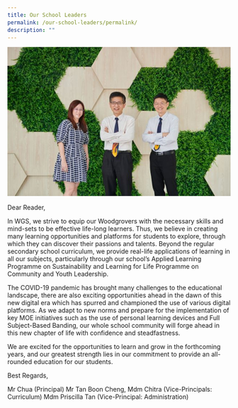 ```yaml
---
title: Our School Leaders
permalink: /our-school-leaders/permalink/
description: ""
---
```

![](/images/School%20Leaders.jpg)

Dear Reader,

In WGS, we strive to equip our Woodgrovers with the necessary skills and mind-sets to be effective life-long learners. Thus, we believe in creating many learning opportunities and platforms for students to explore, through which they can discover their passions and talents. Beyond the regular secondary school curriculum, we provide real-life applications of learning in all our subjects, particularly through our school’s Applied Learning Programme on Sustainability and Learning for Life Programme on Community and Youth Leadership.

The COVID-19 pandemic has brought many challenges to the educational landscape, there are also exciting opportunities ahead in the dawn of this new digital era which has spurred and championed the use of various digital platforms. As we adapt to new norms and prepare for the implementation of key MOE initiatives such as the use of personal learning devices and Full Subject-Based Banding, our whole school community will forge ahead in this new chapter of life with confidence and steadfastness.

We are excited for the opportunities to learn and grow in the forthcoming years, and our greatest strength lies in our commitment to provide an all-rounded education for our students.

Best Regards,

Mr Chua (Principal)
Mr Tan Boon Cheng, Mdm Chitra (Vice-Principals: Curriculum)
Mdm Priscilla Tan (Vice-Principal: Administration)